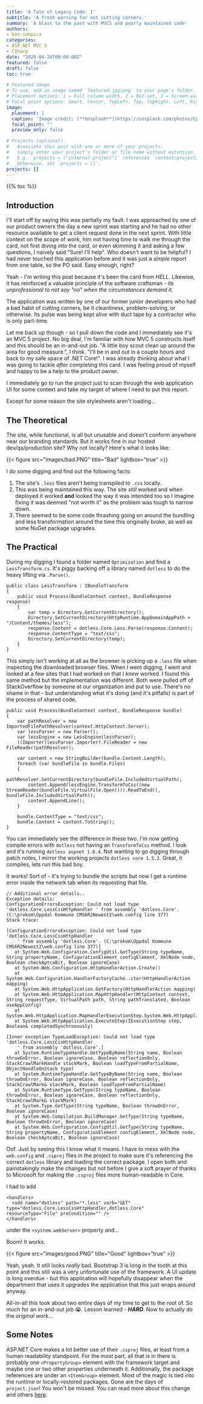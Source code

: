 ```yaml
---
title: 'A Tale of Legacy Code: I'
subtitle: 'A fresh warning for not cutting corners.'
summary: 'A blast to the past with MVC5 and poorly maintained code'
authors:
- ben-sampica
categories:
- ASP.NET MVC 5
- CSharp
date: "2020-04-24T00:00:00Z"
featured: false
draft: false
toc: true

# Featured image
# To use, add an image named `featured.jpg/png` to your page's folder.
# Placement options: 1 = Full column width, 2 = Out-set, 3 = Screen-width
# Focal point options: Smart, Center, TopLeft, Top, TopRight, Left, Right, BottomLeft, Bottom, BottomRight
image:
  placement: 2
  caption: 'Image credit: [**Unsplash**](https://unsplash.com/photos/CpkOjOcXdUY)'
  focal_point: ""
  preview_only: false

# Projects (optional).
#   Associate this post with one or more of your projects.
#   Simply enter your project's folder or file name without extension.
#   E.g. `projects = ["internal-project"]` references `content/project/deep-learning/index.md`.
#   Otherwise, set `projects = []`.
projects: []
---
```


{{% toc %}}

## Introduction
I'll start off by saying this was partially my fault. I was approached by one of our product owners the day a new sprint was starting and he had no other resource available to get a client request done in the next sprint. With little context on the scope of work, him not having time to walk me through the card, not first diving into the card, or even skimming it and asking a few questions, I naively said "Sure! I'll help". Who doesn't want to be helpful? I had never touched this application before and it was just a _simple_ report from one table, so the PO said. Easy enough, right?

Yeah - I'm writing this post because it's been the card from _HELL_. Likewise, it has reinforced a valuable principle of the software craftsman - _its unprofessional to not say "no" when the circumstances demand it_.

The application was written by one of our former junior developers who had a bad habit of cutting corners, be it cleanliness, problem-solving, or otherwise. Its pulse was being kept alive with duct tape by a contractor who is only part-time.

Let me back up though - so I pull down the code and I immediately see it's an MVC 5 project. No big deal, I'm familiar with how MVC 5 constructs itself and this should be an in-and-out job. "A little boy scout clean up around the area for good measure.", I think. "I'll be in and out in a couple hours and back to my safe space of .NET Core!". I was already thinking about what I was going to tackle _after_ completing this card. I was feeling proud of myself and happy to be a help to the product owner.

I immediately go to run the project just to scan through the web application UI for some context and take my target of where I need to put this report.

Except for some reason the site stylesheets aren't loading...

## The Theoretical

The site, while functional, is all but unusable and doesn't conform anywhere near our branding standards. But it works fine in our hosted dev/qa/production site? Why not locally? Here's what it looks like:

{{< figure src="images/bad.PNG" title="Bad" lightbox="true" >}}

I do some digging and find out the following facts:

1. The site's `.less` files aren't being transpiled to `.css` locally.
2. This was being maintained this way. The site _still_ worked and when deployed it worked **and** looked the way it was intended too so I imagine fixing it was deemed "not worth it" as the problem was tough to narrow down.
3. There seemed to be some code thrashing going on around the bundling and less transformation around the time this originally broke, as well as some NuGet package upgrades.

## The Practical

During my digging I found a folder named `Optimization` and find a `LessTransform.cs`. It's piggy backing off a library named `dotless` to do the heavy lifting via `.Parse()`.

```
public class LessTransform : IBundleTransform
{
    public void Process(BundleContext context, BundleResponse response)
    {
        var temp = Directory.GetCurrentDirectory();
        Directory.SetCurrentDirectory(HttpRuntime.AppDomainAppPath + "/Content/themes/less");
        response.Content = dotless.Core.Less.Parse(response.Content);
        response.ContentType = "text/css";
        Directory.SetCurrentDirectory(temp);
    }
}
```

This simply isn't working at all as the browser is picking up a `.less` file when inspecting the downloaded browser files. When I went digging, I went and looked at a few sites that I had worked on that I _knew_ worked. I found this same method but the implementation was different. Both were pulled off of StackOverflow by someone at our organization and put to use. There's no shame in that - but understanding what it's doing (and it's pitfalls) is part of the process of shared code.

```
public void Process(BundleContext context, BundleResponse bundle)
{
    var pathResolver = new ImportedFilePathResolver(context.HttpContext.Server);
    var lessParser = new Parser();
    var lessEngine = new LessEngine(lessParser);
    ((Importer)lessParser.Importer).FileReader = new FileReader(pathResolver);

    var content = new StringBuilder(bundle.Content.Length);
    foreach (var bundleFile in bundle.Files)
    {
        pathResolver.SetCurrentDirectory(bundleFile.IncludedVirtualPath);
        content.Append(lessEngine.TransformToCss((new StreamReader(bundleFile.VirtualFile.Open())).ReadToEnd(), bundleFile.IncludedVirtualPath));
        content.AppendLine();
    }

    bundle.ContentType = "text/css";
    bundle.Content = content.ToString();
}
```
You can immediately see the difference in these two. I'm now getting compile errors with `dotless` not having an `TransformToCss` method. I look and it's running `dotless aspnet 1.6.4`. Not wanting to go digging through patch notes, I mirror the working projects `dotless core 1.5.2`. Great, it compiles, lets run this bad boy.

It works! Sort of - it's trying to bundle the scripts but now I get a runtime error inside the network tab when its requesting that file.

```
// Additional error details..
Exception details:
ConfigurationErrorsException: Could not load type 'dotless.Core.LessCssHttpHandler ' from assembly 'dotless.Core'. (C:\prokom\Oppdal Kommune CMS6R2Newest2\web.config line 377)
Stack trace:

[ConfigurationErrorsException: Could not load type 'dotless.Core.LessCssHttpHandler
    ' from assembly 'dotless.Core'. (C:\prokom\Oppdal Kommune CMS6R2Newest2\web.config line 377)]
   at System.Web.Configuration.ConfigUtil.GetType(String typeName, String propertyName, ConfigurationElement configElement, XmlNode node, Boolean checkAptcaBit, Boolean ignoreCase)
   at System.Web.Configuration.HttpHandlerAction.Create()
   at System.Web.Configuration.HandlerFactoryCache..ctor(HttpHandlerAction mapping)
   at System.Web.HttpApplication.GetFactory(HttpHandlerAction mapping)
   at System.Web.HttpApplication.MapHttpHandler(HttpContext context, String requestType, VirtualPath path, String pathTranslated, Boolean useAppConfig)
   at System.Web.HttpApplication.MapHandlerExecutionStep.System.Web.HttpApplication.IExecutionStep.Execute()
   at System.Web.HttpApplication.ExecuteStep(IExecutionStep step, Boolean& completedSynchronously)

[Inner exception TypeLoadException: Could not load type 'dotless.Core.LessCssHttpHandler
    ' from assembly 'dotless.Core'.]
   at System.RuntimeTypeHandle.GetTypeByName(String name, Boolean throwOnError, Boolean ignoreCase, Boolean reflectionOnly, StackCrawlMarkHandle stackMark, Boolean loadTypeFromPartialName, ObjectHandleOnStack type)
   at System.RuntimeTypeHandle.GetTypeByName(String name, Boolean throwOnError, Boolean ignoreCase, Boolean reflectionOnly, StackCrawlMark& stackMark, Boolean loadTypeFromPartialName)
   at System.RuntimeType.GetType(String typeName, Boolean throwOnError, Boolean ignoreCase, Boolean reflectionOnly, StackCrawlMark& stackMark)
   at System.Type.GetType(String typeName, Boolean throwOnError, Boolean ignoreCase)
   at System.Web.Compilation.BuildManager.GetType(String typeName, Boolean throwOnError, Boolean ignoreCase)
   at System.Web.Configuration.ConfigUtil.GetType(String typeName, String propertyName, ConfigurationElement configElement, XmlNode node, Boolean checkAptcaBit, Boolean ignoreCase)
```

Oof. Just by seeing this I know what it means. I have to mess with the `web.config` and `.csproj` files in the project to make sure it's referencing the correct `dotless` library and loading the correct package. I open both and painstakingly make the changes but not before I give a soft prayer of thanks to Microsoft for making the `.csproj` files more human-readable in Core.

I had to add

```
<handlers>
  <add name="dotless" path="*.less" verb="GET" type="dotless.Core.LessCssHttpHandler,dotless.Core" resourceType="File" preCondition="" />
</handlers>
```
under the `<system.webServer>` property and...

Boom! It works.

{{< figure src="images/good.PNG" title="Good" lightbox="true" >}}

Yeah, yeah. It still looks _really_ bad. Bootstrap 3 is long in the tooth at this point and this still was a very unfortunate use of the framework. A UI update is long overdue - but this application will hopefully disappear when the department that uses it upgrades the application that this just wraps around anyway.

All-in-all this took about two entire days of my time to get to the root of. So much for an in-and-out job :sob:.  Lesson learned - **_HARD_**. Now to actually do the _original work_...

## Some Notes

ASP.NET Core makes a lot better use of their `.csproj` files, at least from a human readability standpoint. For the most part, all that is in there is probably one `<PropertyGroup>` element with the framework target and maybe one or two other properties underneath it. Additionally, the package references are under an `<ItemGroup>` element. Most of the magic is tied into the runtime or locally-restored packages. Gone are the days of `project.json`! You won't be missed. You can read more about this change and others [here](https://docs.microsoft.com/en-us/aspnet/core/migration/proper-to-2x/?view=aspnetcore-3.1).